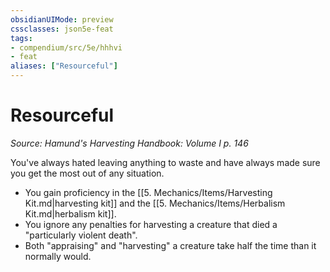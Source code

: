 ```yaml
---
obsidianUIMode: preview
cssclasses: json5e-feat
tags:
- compendium/src/5e/hhhvi
- feat
aliases: ["Resourceful"]
---
```

# Resourceful
*Source: Hamund's Harvesting Handbook: Volume I p. 146*  

You've always hated leaving anything to waste and have always made sure you get the most out of any situation.

- You gain proficiency in the [[5. Mechanics/Items/Harvesting Kit.md\|harvesting kit]] and the [[5. Mechanics/Items/Herbalism Kit.md\|herbalism kit]].  
- You ignore any penalties for harvesting a creature that died a "particularly violent death".  
- Both "appraising" and "harvesting" a creature take half the time than it normally would.